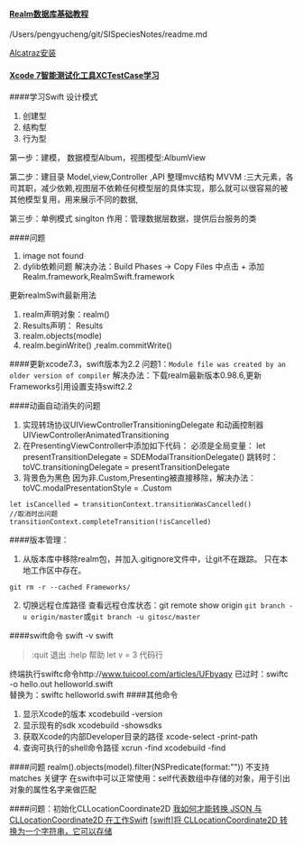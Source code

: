 #### [Realm数据库基础教程](http://www.jianshu.com/p/052c763d5693?utm_campaign=hugo&utm_medium=reader_share&utm_content=note&from=singlemessage&isappinstalled=0)

/Users/pengyucheng/git/SISpeciesNotes/readme.md


[Alcatraz安装](http://alcatraz.io)


#### [Xcode 7智能测试化工具XCTestCase学习](http://www.jianshu.com/p/f4ba532caed0)



####学习Swift 设计模式
1. 创建型
2. 结构型
3. 行为型

第一步：建模，
数据模型Album，视图模型:AlbumView

第二步：建目录 Model,view,Controller ,API 整理mvc结构
MVVM  :三大元素，各司其职，减少依赖,视图层不依赖任何模型层的具体实现，那么就可以很容易的被其他模型复用，用来展示不同的数据,

第三步：单例模式 singlton
作用：管理数据层数据，提供后台服务的类

####问题
1. image not found  
2. dylib依赖问题
解决办法：Build Phases -> Copy Files 中点击 + 添加Realm.framework,RealmSwift.framework

更新realmSwift最新用法
1. realm声明对象：realm()
2. Results声明： Results<Modle>
3. realm.objects(modle)
4. realm.beginWrite() ,realm.commitWrite()

####更新xcode7.3，swift版本为2.2
问题1：`Module file was created by an older version of compiler`
解决办法：下载realm最新版本0.98.6,更新Frameworks引用设置支持swift2.2

####动画自动消失的问题 
1. 实现转场协议UIViewControllerTransitioningDelegate 和动画控制器UIViewControllerAnimatedTransitioning
2. 在PresentingViewController中添加如下代码：
必须是全局变量：
let presentTransitionDelegate = SDEModalTransitionDelegate()
跳转时：toVC.transitioningDelegate = presentTransitionDelegate
1. 背景色为黑色
因为非.Custom,Presenting被直接移除，解决办法：toVC.modalPresentationStyle = .Custom

```
let isCancelled = transitionContext.transitionWasCancelled()
//取消时出问题
transitionContext.completeTransition(!isCancelled)
```


####版本管理：
1. 从版本库中移除realm包，并加入.gitignore文件中，让git不在跟踪。
只在本地工作区中存在。
```
git rm -r --cached Frameworks/
```
2. 切换远程仓库路径
查看远程仓库状态：git remote show origin
`git branch -u origin/master`或`git branch -u gitosc/master`

####swift命令
swift -v
swift 
>:quit 退出
>:help 帮助
> let v = 3 代码行


终端执行swiftc命令http://www.tuicool.com/articles/UFbyaqy
已过时：swiftc -o hello.out helloworld.swift  
替换为：swiftc helloworld.swift
####其他命令
1. 显示Xcode的版本
xcodebuild -version
2. 显示现有的sdk
xcodebuild -showsdks
3. 获取Xcode的内部Developer目录的路径
xcode-select -print-path
4. 查询可执行的shell命令路径
xcrun -find xcodebuild -find

####问题
realm().objects(model).filter(NSPredicate(format:""))
不支持 matches 关键字
在swift中可以正常使用：self代表数组中存储的对象，用于引出对象的属性名字来做匹配

####问题：初始化CLLocationCoordinate2D
[我如何才能转换 JSON 与 CLLocationCoordinate2D 在工作Swift](http://www.itstrike.cn/Question/dda0df15-a30d-4c57-ba28-54cff8f6dd5e.html)
[[swift]将 CLLocationCoordinate2D 转换为一个字符串，它可以存储](http://www.itstrike.cn/Question/3937d966-19d5-4b00-be5b-b5fe4e422d6c.html)
